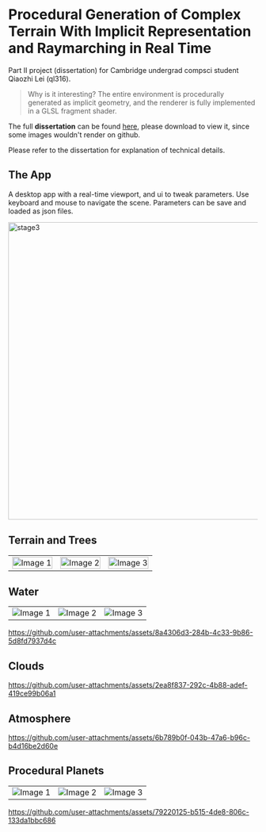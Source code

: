 # Procedural Generation of Complex Terrain With Implicit Representation and Raymarching in Real Time

Part II project (dissertation) for Cambridge undergrad compsci student Qiaozhi Lei (ql316).

> Why is it interesting? The entire environment is procedurally generated as implicit geometry, and the renderer is fully implemented in a GLSL fragment shader. 

The full **dissertation** can be found [here](./dissertation_compressed.pdf), please download to view it, since some images wouldn't render on github. 

Please refer to the dissertation for explanation of technical details. 

## The App

A desktop app with a real-time viewport, and ui to tweak parameters. Use keyboard and mouse to navigate the scene. Parameters can be save and loaded as json files. 

<img width="600" alt="stage3" src="https://github.com/user-attachments/assets/3a580003-cfa3-4808-9bfd-38490971698f">

## Terrain and Trees

<table style="width: 100%; table-layout: fixed;">
  <tr>
    <td style="text-align: center;"><img src="https://github.com/user-attachments/assets/caaf15ff-1d19-4a52-bdb7-588b78d01462" alt="Image 1" width="100%" /></td>
    <td style="text-align: center;"><img src="https://github.com/user-attachments/assets/9d7e5127-7429-45e8-af7b-1ad40317edff" alt="Image 2" width="100%" /></td>
    <td style="text-align: center;"><img src="https://github.com/user-attachments/assets/a4408d66-8e1e-40e6-b3ab-8220f03d564f" alt="Image 3" width="100%" /></td>
  </tr>
</table>





## Water

<table>
  <tr>
    <td><img src="https://github.com/user-attachments/assets/a3ec2a25-c8de-4786-93d9-9c3475b3ce9d" alt="Image 1" /></td>
    <td><img src="https://github.com/user-attachments/assets/f9604f2b-8290-411d-9367-125b55d4aeec" alt="Image 2" /></td>
    <td><img src="https://github.com/user-attachments/assets/e8266b0e-3bf9-4b51-873c-abe9f93a5a7c" alt="Image 3" /></td>
  </tr>
</table>

https://github.com/user-attachments/assets/8a4306d3-284b-4c33-9b86-5d8fd7937d4c


## Clouds


https://github.com/user-attachments/assets/2ea8f837-292c-4b88-adef-419ce99b06a1



## Atmosphere


https://github.com/user-attachments/assets/6b789b0f-043b-47a6-b96c-b4d16be2d60e



## Procedural Planets

<table>
  <tr>
    <td><img src="https://github.com/user-attachments/assets/ba285107-74d2-4061-a43c-d5147b1e37b0" alt="Image 1" /></td>
    <td><img src="https://github.com/user-attachments/assets/843428f2-ced7-4291-a740-b7e2b7e4d989" alt="Image 2" /></td>
    <td><img src="https://github.com/user-attachments/assets/598219c9-3767-4659-9c52-ec075e9de316" alt="Image 3" /></td>
  </tr>
</table>




https://github.com/user-attachments/assets/79220125-b515-4de8-806c-133da1bbc686

